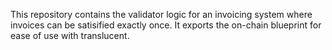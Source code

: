 This repository contains the validator logic for an invoicing system where invoices can be satisified exactly once. It exports the on-chain blueprint for ease of use with translucent.